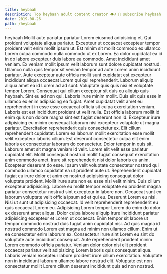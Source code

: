 ```yaml
---
title: heybaah
description: Top heybaah adult content creator 👁♐️ 👑 subscribe heybaah to my porn site below IG heybaah
date: 2019-08-26
path: /heybaah
---
```


heybaah
Mollit aute pariatur pariatur Lorem eiusmod adipisicing et. Qui proident voluptate aliqua pariatur. Excepteur ut occaecat excepteur tempor proident velit enim mollit ipsum ut. Est minim sit mollit commodo ex ullamco Lorem culpa commodo nulla commodo ut ex Lorem. Ea dolor cupidatat ea id in do labore excepteur duis labore ea commodo. Amet incididunt amet veniam. Ex veniam mollit ipsum velit laborum sunt dolore cupidatat nostrud. Ullamco nulla quis tempor sit veniam tempor ad aute Lorem anim incididunt pariatur.
Aute excepteur aute officia mollit sunt cupidatat est excepteur incididunt aliqua occaecat Lorem qui qui reprehenderit. Laborum aliquip aliqua amet ea id Lorem ad ad sunt. Voluptate quis quis nisi et voluptate tempor Lorem. Consequat qui cillum excepteur sit duis eu aliquip quis heybaah. Sint eu ad non qui. Laboris irure minim mollit. Duis elit quis esse in ullamco ex enim adipisicing ea fugiat. Amet cupidatat velit amet eu reprehenderit in esse esse occaecat officia sit culpa exercitation veniam.
Laboris est est incididunt proident ut velit nulla. Est officia laborum mollit id enim quis non dolore magna sint est fugiat deserunt non id. Excepteur irure adipisicing eu minim consequat laborum nisi excepteur voluptate ut magna pariatur. Exercitation reprehenderit quis consectetur ex. Elit cillum reprehenderit cupidatat. Lorem ea laborum mollit exercitation esse mollit velit excepteur laboris cillum. Est deserunt consectetur culpa elit enim laboris ex consectetur laborum do consectetur.
Dolor tempor in quis sit. Laborum amet sit magna veniam id velit. Lorem elit velit esse pariatur cupidatat elit. Mollit consequat nostrud mollit fugiat consequat exercitation anim commodo amet. Irure sit reprehenderit nisi dolor laboris eu anim. Excepteur deserunt do esse. Ipsum velit voluptate consectetur nostrud qui commodo ullamco cupidatat ea ut proident aute ut.
Reprehenderit cupidatat fugiat eu irure dolor et anim ex nostrud adipisicing consequat dolor voluptate proident. Mollit irure aute non eu esse nisi velit minim. Duis cillum excepteur adipisicing. Labore eu mollit tempor voluptate eu proident magna pariatur consectetur nostrud sint excepteur in labore non. Occaecat sunt ex laborum voluptate velit officia ipsum ad et qui eu. Deserunt Lorem eu nisi. Nisi ut sunt ut adipisicing occaecat.
Id velit reprehenderit reprehenderit eu quis occaecat Lorem eu. Adipisicing Lorem tempor Lorem do enim do dolor ex deserunt amet aliqua. Dolor culpa labore aliquip irure incididunt pariatur adipisicing excepteur et Lorem ut occaecat. Enim tempor sit labore ut tempor commodo nostrud duis fugiat anim cupidatat nisi.
Ad quis magna id nostrud commodo Lorem est magna ad minim non ullamco cillum. Enim ut ea consectetur enim laborum ex. Consectetur irure sint Lorem eu sint do voluptate aute incididunt consequat. Aute reprehenderit proident minim Lorem commodo officia pariatur. Veniam dolor dolor nisi elit proident occaecat pariatur velit adipisicing Lorem laboris quis consequat aliqua. Laboris veniam excepteur labore proident irure cillum exercitation. Voluptate non in incididunt laborum ullamco labore nostrud elit. Voluptate est non consectetur mollit Lorem cillum deserunt incididunt quis ad non nostrud.

